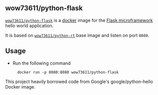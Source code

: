 

## wow73611/python-flask

[`wow73611/python-flask`](https://index.docker.io/u/wow73611/python-flask) is a [docker](https://docker.io) image for the [Flask microframework](http://flask.pocoo.org/) hello world application.

It is based on [`wow73611/python-rt`](https://index.docker.io/u/wow73611/python-rt) base image and listen on port `8080`.


## Usage

- Run the following command

        docker run -p 8080:8080 wow73611/python-flask

This project heavily borrowed code from Google's google/python-hello Docker image.
